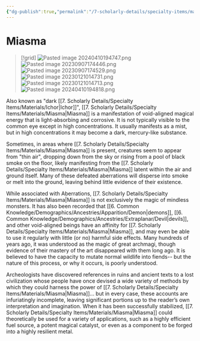 ```yaml
---
{"dg-publish":true,"permalink":"/7-scholarly-details/specialty-items/materials/miasma/","noteIcon":""}
---
```


# Miasma

>[!grid]
>![Pasted image 20240410194747.png](/img/user/x.%20Assets/Attachments/Pasted%20image%2020240410194747.png)
>![Pasted image 20230907174446.png](/img/user/x.%20Assets/Attachments/Pasted%20image%2020230907174446.png)
>![Pasted image 20230907174529.png](/img/user/x.%20Assets/Attachments/Pasted%20image%2020230907174529.png)
>![Pasted image 20230121014731.png](/img/user/x.%20Assets/Attachments/Pasted%20image%2020230121014731.png)
>![Pasted image 20230121014713.png](/img/user/x.%20Assets/Attachments/Pasted%20image%2020230121014713.png)
>![Pasted image 20240410194818.png](/img/user/x.%20Assets/Attachments/Pasted%20image%2020240410194818.png)

Also known as "dark [[7. Scholarly Details/Specialty Items/Materials/Ichor\|Ichor]]", [[7. Scholarly Details/Specialty Items/Materials/Miasma\|Miasma]] is a manifestation of void-aligned magical energy that is light-absorbing and corrosive. It is not typically visible to the common eye except in high concentrations. It usually manifests as a mist, but in high concentrations it may become a dark, mercury-like substance. 

Sometimes, in areas where [[7. Scholarly Details/Specialty Items/Materials/Miasma\|Miasma]] is present, creatures seem to appear from "thin air", dropping down from the sky or rising from a pool of black smoke on the floor, likely manifesting from the [[7. Scholarly Details/Specialty Items/Materials/Miasma\|Miasma]] latent within the air and ground itself. Many of these defeated aberrations will disperse into smoke or melt into the ground, leaving behind little evidence of their existence. 

While associated with Aberrations, [[7. Scholarly Details/Specialty Items/Materials/Miasma\|Miasma]] is not exclusively the magic of mindless monsters. It has also been recorded that [[6. Common Knowledge/Demographics/Ancestries/Apparition/Demon\|demons]], [[6. Common Knowledge/Demographics/Ancestries/Extraplanar/Devil\|devils]], and other void-aligned beings have an affinity for [[7. Scholarly Details/Specialty Items/Materials/Miasma\|Miasma]], and may even be able to use it regularly with little (or no) harmful side effects. Many hundreds of years ago, it was understood as the magic of great archmagi, though evidence of their mastery of the art disappeared with them long ago. It is believed to have the capacity to mutate normal wildlife into fiends-- but the nature of this process, or why it occurs, is poorly understood. 

Archeologists have discovered references in ruins and ancient texts to a lost civilization whose people have once devised a wide variety of methods by which they could harness the power of [[7. Scholarly Details/Specialty Items/Materials/Miasma\|Miasma]]... but in every case, these accounts are infuriatingly incomplete, leaving significant portions up to the reader’s own interpretation and imagination. When it has been successfully stabilized, [[7. Scholarly Details/Specialty Items/Materials/Miasma\|Miasma]] could theoretically be used for a variety of applications, such as a highly efficient fuel source, a potent magical catalyst, or even as a component to be forged into a highly resilient metal. 



















